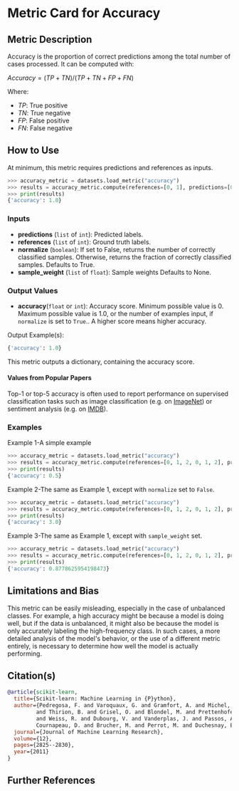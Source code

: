 # Metric Card for Accuracy


## Metric Description

Accuracy is the proportion of correct predictions among the total number of cases processed. It can be computed with:

$Accuracy = (TP + TN) / (TP + TN + FP + FN)$

Where:
- $TP$: True positive
- $TN$: True negative
- $FP$: False positive
- $FN$: False negative


## How to Use

At minimum, this metric requires predictions and references as inputs.

```python
>>> accuracy_metric = datasets.load_metric("accuracy")
>>> results = accuracy_metric.compute(references=[0, 1], predictions=[0, 1])
>>> print(results)
{'accuracy': 1.0}
```


### Inputs
- **predictions** (`list` of `int`): Predicted labels.
- **references** (`list` of `int`): Ground truth labels.
- **normalize** (`boolean`): If set to False, returns the number of correctly classified samples. Otherwise, returns the fraction of correctly classified samples. Defaults to True.
- **sample_weight** (`list` of `float`): Sample weights Defaults to None.


### Output Values
- **accuracy**(`float` or `int`): Accuracy score. Minimum possible value is 0. Maximum possible value is 1.0, or the number of examples input, if `normalize` is set to `True`.. A higher score means higher accuracy.

Output Example(s):
```python
{'accuracy': 1.0}
```

This metric outputs a dictionary, containing the accuracy score.


#### Values from Popular Papers

Top-1 or top-5 accuracy is often used to report performance on supervised classification tasks such as image classification (e.g. on [ImageNet](https://paperswithcode.com/sota/image-classification-on-imagenet)) or sentiment analysis (e.g. on [IMDB](https://paperswithcode.com/sota/text-classification-on-imdb)). 


### Examples

Example 1-A simple example
```python
>>> accuracy_metric = datasets.load_metric("accuracy")
>>> results = accuracy_metric.compute(references=[0, 1, 2, 0, 1, 2], predictions=[0, 1, 1, 2, 1, 0])
>>> print(results)
{'accuracy': 0.5}
```

Example 2-The same as Example 1, except with `normalize` set to `False`.
```python
>>> accuracy_metric = datasets.load_metric("accuracy")
>>> results = accuracy_metric.compute(references=[0, 1, 2, 0, 1, 2], predictions=[0, 1, 1, 2, 1, 0], normalize=False)
>>> print(results)
{'accuracy': 3.0}
```

Example 3-The same as Example 1, except with `sample_weight` set.
```python
>>> accuracy_metric = datasets.load_metric("accuracy")
>>> results = accuracy_metric.compute(references=[0, 1, 2, 0, 1, 2], predictions=[0, 1, 1, 2, 1, 0], sample_weight=[0.5, 2, 0.7, 0.5, 9, 0.4])
>>> print(results)
{'accuracy': 0.8778625954198473}
```


## Limitations and Bias
This metric can be easily misleading, especially in the case of unbalanced classes. For example, a high accuracy might be because a model is doing well, but if the data is unbalanced, it might also be because the model is only accurately labeling the high-frequency class. In such cases, a more detailed analysis of the model's behavior, or the use of a different metric entirely, is necessary to determine how well the model is actually performing.


## Citation(s)
```bibtex
@article{scikit-learn,
  title={Scikit-learn: Machine Learning in {P}ython},
  author={Pedregosa, F. and Varoquaux, G. and Gramfort, A. and Michel, V.
         and Thirion, B. and Grisel, O. and Blondel, M. and Prettenhofer, P.
         and Weiss, R. and Dubourg, V. and Vanderplas, J. and Passos, A. and
         Cournapeau, D. and Brucher, M. and Perrot, M. and Duchesnay, E.},
  journal={Journal of Machine Learning Research},
  volume={12},
  pages={2825--2830},
  year={2011}
}
```


## Further References